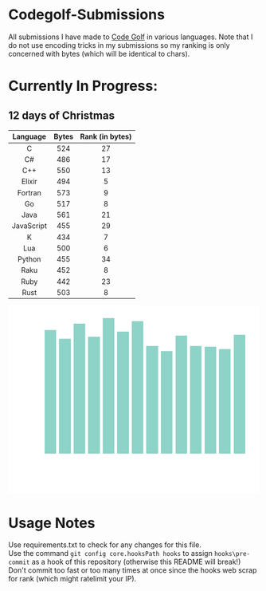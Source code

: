
# Codegolf-Submissions
All submissions I have made to [Code Golf](https://code.golf/) in various languages. Note that I do not use encoding tricks in my submissions so my ranking is only concerned with bytes (which will be identical to chars).
# Currently In Progress:
## 12 days of Christmas
| Language | Bytes | Rank (in bytes)
|:---:|:---:|:---:|
|C|524|27|
|C#|486|17|
|C++|550|13|
|Elixir|494|5|
|Fortran|573|9|
|Go|517|8|
|Java|561|21|
|JavaScript|455|29|
|K|434|7|
|Lua|500|6|
|Python|455|34|
|Raku|452|8|
|Ruby|442|23|
|Rust|503|8|


![12 days of Christmas](charts/12_days_of_Christmas.png)


# Usage Notes
Use requirements.txt to check for any changes for this file.<br>
Use the command `git config core.hooksPath hooks` to assign `hooks\pre-commit` as a hook of this repository (otherwise this README will break!)<br>
Don't commit too fast or too many times at once since the hooks web scrap for rank (which might ratelimit your IP).<br>

